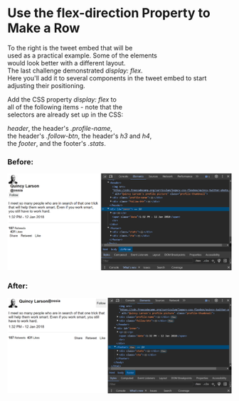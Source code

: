 ﻿# Use the flex-direction Property to Make a Row

To the right is the tweet embed that will be   
used as a practical example. Some of the elements   
would look better with a different layout.   
The last challenge demonstrated *display: flex*.    
Here you'll add it to several components 
in the tweet embed to start adjusting their positioning.  

Add the CSS property *display: flex* to     
all of the following items - note that the   
selectors are already set up in the CSS:  

*header*, the header's *.profile-name*,    
the header's *.follow-btn*, the header's *h3* and *h4*,    
the *footer*, and the footer's *.stats*.    

### Before:
![Add Flex Superpowers to the Tweet Embed (before)(img)](https://github.com/AndriiKot/CSS__Flexbox__FreeCodeCamp/blob/main/__02__Add_Flex_Superpowers_to_the_Tweet_Embed/__description__/__image__before__.png)

### After:
![Add Flex Superpowers to the Tweet Embed (after)(img)](https://github.com/AndriiKot/CSS__Flexbox__FreeCodeCamp/blob/main/__02__Add_Flex_Superpowers_to_the_Tweet_Embed/image__after.png)